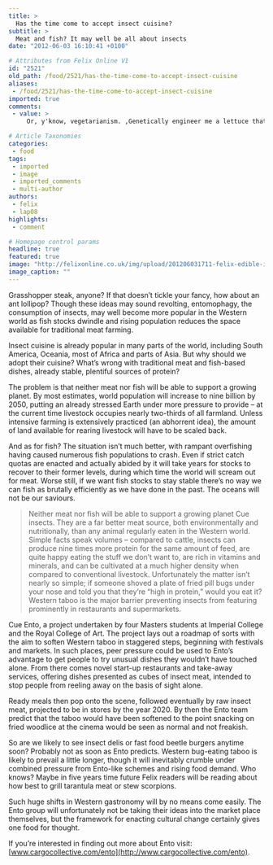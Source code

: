 ```yaml
---
title: >
  Has the time come to accept insect cuisine?
subtitle: >
  Meat and fish? It may well be all about insects
date: "2012-06-03 16:10:41 +0100"

# Attributes from Felix Online V1
id: "2521"
old_path: /food/2521/has-the-time-come-to-accept-insect-cuisine
aliases:
 - /food/2521/has-the-time-come-to-accept-insect-cuisine
imported: true
comments:
 - value: >
     Or, y'know, vegetarianism. ,Genetically engineer me a lettuce that tastes of beef and I'll switch in an instant.

# Article Taxonomies
categories:
 - food
tags:
 - imported
 - image
 - imported_comments
 - multi-author
authors:
 - felix
 - lap08
highlights:
 - comment

# Homepage control params
headline: true
featured: true
image: "http://felixonline.co.uk/img/upload/201206031711-felix-edible-insects-6-006-500x333.jpg"
image_caption: ""
---
```


Grasshopper steak, anyone? If that doesn’t tickle your fancy, how about an ant lollipop? Though these ideas may sound revolting, entomophagy, the consumption of insects, may well become more popular in the Western world as fish stocks dwindle and rising population reduces the space available for traditional meat farming.

Insect cuisine is already popular in many parts of the world, including South America, Oceania, most of Africa and parts of Asia. But why should we adopt their cuisine? What’s wrong with traditional meat and fish-based dishes, already stable, plentiful sources of protein?

The problem is that neither meat nor fish will be able to support a growing planet. By most estimates, world population will increase to nine billion by 2050, putting an already stressed Earth under more pressure to provide – at the current time livestock occupies nearly two-thirds of all farmland. Unless intensive farming is extensively practiced (an abhorrent idea), the amount of land available for rearing livestock will have to be scaled back.

And as for fish? The situation isn’t much better, with rampant overfishing having caused numerous fish populations to crash. Even if strict catch quotas are enacted and actually abided by it will take years for stocks to recover to their former levels, during which time the world will scream out for meat. Worse still, if we want fish stocks to stay stable there’s no way we can fish as brutally efficiently as we have done in the past. The oceans will not be our saviours.
> Neither meat nor fish will be able to support a growing planet
Cue insects. They are a far better meat source, both environmentally and nutritionally, than any animal regularly eaten in the Western world. Simple facts speak volumes – compared to cattle, insects can produce nine times more protein for the same amount of feed, are quite happy eating the stuff we don’t want to, are rich in vitamins and minerals, and can be cultivated at a much higher density when compared to conventional livestock. Unfortunately the matter isn’t nearly so simple; if someone shoved a plate of fried pill bugs under your nose and told you that they’re “high in protein,” would you eat it? Western taboo is the major barrier preventing insects from featuring prominently in restaurants and supermarkets.

Cue Ento, a project undertaken by four Masters students at Imperial College and the Royal College of Art. The project lays out a roadmap of sorts with the aim to soften Western taboo in staggered steps, beginning with festivals and markets. In such places, peer pressure could be used to Ento’s advantage to get people to try unusual dishes they wouldn’t have touched alone. From there comes novel start-up restaurants and take-away services, offering dishes presented as cubes of insect meat, intended to stop people from reeling away on the basis of sight alone.

Ready meals then pop onto the scene, followed eventually by raw insect meat, projected to be in stores by the year 2020. By then the Ento team predict that the taboo would have been softened to the point snacking on fried woodlice at the cinema would be seen as normal and not freakish.

So are we likely to see insect delis or fast food beetle burgers anytime soon? Probably not as soon as Ento predicts. Western bug-eating taboo is likely to prevail a little longer, though it will inevitably crumble under combined pressure from Ento-like schemes and rising food demand. Who knows? Maybe in five years time future Felix readers will be reading about how best to grill tarantula meat or stew scorpions.

Such huge shifts in Western gastronomy will by no means come easily. The Ento group will unfortunately not be taking their ideas into the market place themselves, but the framework for enacting cultural change certainly gives one food for thought.

If you’re interested in finding out more about Ento visit: [www.cargocollective.com/ento](http://www.cargocollective.com/ento).
